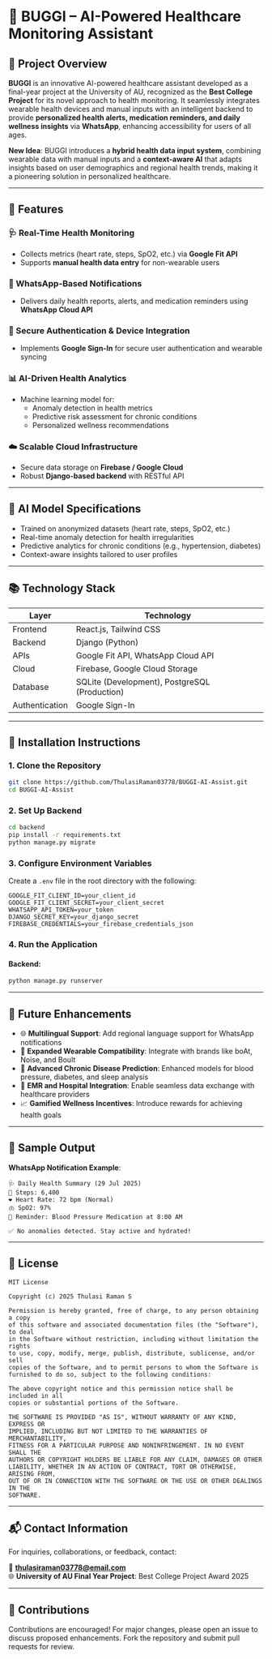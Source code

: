 # 🤖 BUGGI – AI-Powered Healthcare Monitoring Assistant

## 📌 Project Overview

**BUGGI** is an innovative AI-powered healthcare assistant developed as a final-year project at the University of AU, recognized as the **Best College Project** for its novel approach to health monitoring. It seamlessly integrates wearable health devices and manual inputs with an intelligent backend to provide **personalized health alerts, medication reminders, and daily wellness insights** via **WhatsApp**, enhancing accessibility for users of all ages.

**New Idea**: BUGGI introduces a **hybrid health data input system**, combining wearable data with manual inputs and a **context-aware AI** that adapts insights based on user demographics and regional health trends, making it a pioneering solution in personalized healthcare.

---

## 🚀 Features

### 🩺 Real-Time Health Monitoring
- Collects metrics (heart rate, steps, SpO2, etc.) via **Google Fit API**
- Supports **manual health data entry** for non-wearable users

### 💬 WhatsApp-Based Notifications
- Delivers daily health reports, alerts, and medication reminders using **WhatsApp Cloud API**

### 🔐 Secure Authentication & Device Integration
- Implements **Google Sign-In** for secure user authentication and wearable syncing

### 📊 AI-Driven Health Analytics
- Machine learning model for:
  - Anomaly detection in health metrics
  - Predictive risk assessment for chronic conditions
  - Personalized wellness recommendations

### ☁️ Scalable Cloud Infrastructure
- Secure data storage on **Firebase / Google Cloud**
- Robust **Django-based backend** with RESTful API

---

## 🧠 AI Model Specifications

- Trained on anonymized datasets (heart rate, steps, SpO2, etc.)
- Real-time anomaly detection for health irregularities
- Predictive analytics for chronic conditions (e.g., hypertension, diabetes)
- Context-aware insights tailored to user profiles

---

## 📚 Technology Stack

| Layer            | Technology                    |
|------------------|-------------------------------|
| Frontend         | React.js, Tailwind CSS        |
| Backend          | Django (Python)               |
| APIs             | Google Fit API, WhatsApp Cloud API |
| Cloud            | Firebase, Google Cloud Storage |
| Database         | SQLite (Development), PostgreSQL (Production) |
| Authentication   | Google Sign-In                |

---

## 🔧 Installation Instructions

### 1. Clone the Repository
```bash
git clone https://github.com/ThulasiRaman03778/BUGGI-AI-Assist.git
cd BUGGI-AI-Assist
```

### 2. Set Up Backend
```bash
cd backend
pip install -r requirements.txt
python manage.py migrate
```



### 3. Configure Environment Variables
Create a `.env` file in the root directory with the following:

```env
GOOGLE_FIT_CLIENT_ID=your_client_id
GOOGLE_FIT_CLIENT_SECRET=your_client_secret
WHATSAPP_API_TOKEN=your_token
DJANGO_SECRET_KEY=your_django_secret
FIREBASE_CREDENTIALS=your_firebase_credentials_json
```

### 4. Run the Application

#### Backend:
```bash
python manage.py runserver
```


---

## 🔄 Future Enhancements

- 🌐 **Multilingual Support**: Add regional language support for WhatsApp notifications
- 📲 **Expanded Wearable Compatibility**: Integrate with brands like boAt, Noise, and Boult
- 💉 **Advanced Chronic Disease Prediction**: Enhanced models for blood pressure, diabetes, and sleep analysis
- 🏥 **EMR and Hospital Integration**: Enable seamless data exchange with healthcare providers
- 📈 **Gamified Wellness Incentives**: Introduce rewards for achieving health goals

---

## 📸 Sample Output

**WhatsApp Notification Example**:
```text
🩺 Daily Health Summary (29 Jul 2025)
👣 Steps: 6,400
❤️ Heart Rate: 72 bpm (Normal)
🫁 SpO2: 97%
💊 Reminder: Blood Pressure Medication at 8:00 AM

✅ No anomalies detected. Stay active and hydrated!
```

---

## 📄 License

```text
MIT License

Copyright (c) 2025 Thulasi Raman S

Permission is hereby granted, free of charge, to any person obtaining a copy
of this software and associated documentation files (the "Software"), to deal
in the Software without restriction, including without limitation the rights
to use, copy, modify, merge, publish, distribute, sublicense, and/or sell
copies of the Software, and to permit persons to whom the Software is
furnished to do so, subject to the following conditions:

The above copyright notice and this permission notice shall be included in all
copies or substantial portions of the Software.

THE SOFTWARE IS PROVIDED "AS IS", WITHOUT WARRANTY OF ANY KIND, EXPRESS OR
IMPLIED, INCLUDING BUT NOT LIMITED TO THE WARRANTIES OF MERCHANTABILITY,
FITNESS FOR A PARTICULAR PURPOSE AND NONINFRINGEMENT. IN NO EVENT SHALL THE
AUTHORS OR COPYRIGHT HOLDERS BE LIABLE FOR ANY CLAIM, DAMAGES OR OTHER
LIABILITY, WHETHER IN AN ACTION OF CONTRACT, TORT OR OTHERWISE, ARISING FROM,
OUT OF OR IN CONNECTION WITH THE SOFTWARE OR THE USE OR OTHER DEALINGS IN THE
SOFTWARE.
```

---

## 📬 Contact Information

For inquiries, collaborations, or feedback, contact:

📧 **thulasiraman03778@email.com**  
🌐 **University of AU Final Year Project**: Best College Project Award 2025

---

## 🌟 Contributions

Contributions are encouraged! For major changes, please open an issue to discuss proposed enhancements. Fork the repository and submit pull requests for review.
